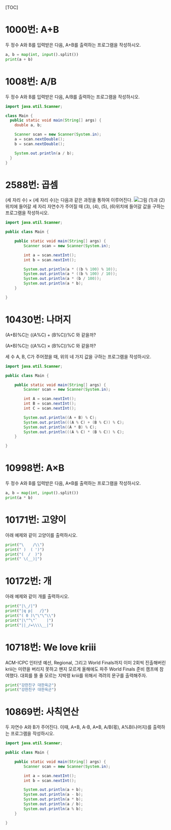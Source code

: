 [TOC]

# 1000번: A+B
두 정수 A와 B를 입력받은 다음, A+B를 출력하는 프로그램을 작성하시오.
``` python
a, b = map(int, input().split())
print(a + b)
```

# 1008번: A/B
두 정수 A와 B를 입력받은 다음, A/B를 출력하는 프로그램을 작성하시오.
``` java
import java.util.Scanner;

class Main {
  public static void main(String[] args) {
    double a, b;

    Scanner scan = new Scanner(System.in);
    a = scan.nextDouble();
    b = scan.nextDouble();

    System.out.println(a / b);
  }
}
```

# 2588번: 곱셈
(세 자리 수) × (세 자리 수)는 다음과 같은 과정을 통하여 이루어진다.
![그림](https://www.acmicpc.net/upload/images/f5NhGHVLM4Ix74DtJrwfC97KepPl27s%20(1).png)
(1)과 (2)위치에 들어갈 세 자리 자연수가 주어질 때 (3), (4), (5), (6)위치에 들어갈 값을 구하는 프로그램을 작성하시오.
``` java
import java.util.Scanner;

public class Main {

	public static void main(String[] args) {
		Scanner scan = new Scanner(System.in);

		int a = scan.nextInt();
		int b = scan.nextInt();

		System.out.println(a * ((b % 100) % 10));
		System.out.println(a * ((b % 100) / 10));
		System.out.println(a * (b / 100));
		System.out.println(a * b);
	}

}
```


# 10430번: 나머지
(A+B)%C는 ((A%C) + (B%C))%C 와 같을까?

(A×B)%C는 ((A%C) × (B%C))%C 와 같을까?

세 수 A, B, C가 주어졌을 때, 위의 네 가지 값을 구하는 프로그램을 작성하시오.
``` java
import java.util.Scanner;

public class Main {

	public static void main(String[] args) {
		Scanner scan = new Scanner(System.in);

		int A = scan.nextInt();
		int B = scan.nextInt();
		int C = scan.nextInt();

		System.out.println((A + B) % C);
		System.out.println(((A % C) + (B % C)) % C);
		System.out.println((A * B) % C);
		System.out.println(((A % C) * (B % C)) % C);
	}

}
```

# 10998번: A×B
두 정수 A와 B를 입력받은 다음, A×B를 출력하는 프로그램을 작성하시오.
``` python
a, b = map(int, input().split())
print(a * b)
```
 
# 10171번: 고양이
아래 예제와 같이 고양이를 출력하시오.
```python
print("\    /\\")
print(" )  ( ')")
print("(  /  )")
print(" \(__)|")
```

# 10172번: 개
아래 예제와 같이 개를 출력하시오.
```python
print("|\_/|")
print("|q p|   /}")
print("( 0 )\"\"\"\\")
print("|\"^\"`    |")
print("||_/=\\\\__|")
```

# 10718번: We love kriii
ACM-ICPC 인터넷 예선, Regional, 그리고 World Finals까지 이미 2회씩 진출해버린 kriii는 미련을 버리지 못하고 왠지 모르게 올해에도 파주 World Finals 준비 캠프에 참여했다.
대회를 뜰 줄 모르는 지박령 kriii를 위해서 격려의 문구를 출력해주자.
```python
print("강한친구 대한육군")
print("강한친구 대한육군")
```

# 10869번: 사칙연산
두 자연수 A와 B가 주어진다. 이때, A+B, A-B, A*B, A/B(몫), A%B(나머지)를 출력하는 프로그램을 작성하시오. 
``` java
import java.util.Scanner;

public class Main {

	public static void main(String[] args) {
		Scanner scan = new Scanner(System.in);

		int a = scan.nextInt();
		int b = scan.nextInt();

		System.out.println(a + b);
		System.out.println(a - b);
		System.out.println(a * b);
		System.out.println(a / b);
		System.out.println(a % b);
	}

}
```
